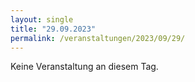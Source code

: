 ```yaml
---
layout: single
title: "29.09.2023"
permalink: /veranstaltungen/2023/09/29/
---
```


Keine Veranstaltung an diesem Tag.
